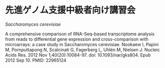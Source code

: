 # 先進ゲノム支援中級者向け講習会

<i>Saccharomyces cerevisiae</i>

A comprehensive comparison of RNA-Seq-based transcriptome analysis from reads to differential gene expression and cross-comparison with microarrays: a case study in Saccharomyces cerevisiae.
Nookaew I, Papini M, Pornputtapong N, Scalcinati G, Fagerberg L, Uhlén M, Nielsen J.
Nucleic Acids Res. 2012 Nov 1;40(20):10084-97. doi: 10.1093/nar/gks804. Epub 2012 Sep 10.
PMID: 22965124 
